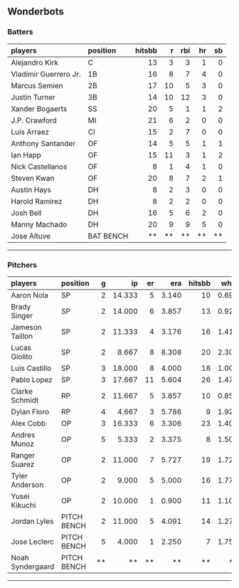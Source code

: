 ## Wonderbots

### Batters

 
|players               |position  | hitsbb|  r| rbi| hr| sb| 
|:---------------------|:---------|------:|--:|---:|--:|--:| 
|Alejandro Kirk        |C         |     13|  3|   3|  1|  0| 
|Vladimir Guerrero Jr. |1B        |     16|  8|   7|  4|  0| 
|Marcus Semien         |2B        |     17| 10|   5|  3|  0| 
|Justin Turner         |3B        |     14| 10|  12|  3|  0| 
|Xander Bogaerts       |SS        |     20|  5|   1|  1|  2| 
|J.P. Crawford         |MI        |     21|  6|   2|  0|  0| 
|Luis Arraez           |CI        |     15|  2|   7|  0|  0| 
|Anthony Santander     |OF        |     14|  5|   5|  1|  1| 
|Ian Happ              |OF        |     15| 11|   3|  1|  2| 
|Nick Castellanos      |OF        |      8|  1|   4|  1|  0| 
|Steven Kwan           |OF        |     20|  8|   7|  2|  1| 
|Austin Hays           |DH        |      8|  2|   3|  0|  0| 
|Harold Ramirez        |DH        |      8|  2|   2|  0|  0| 
|Josh Bell             |DH        |     16|  5|   6|  2|  0| 
|Manny Machado         |DH        |     20|  9|   9|  5|  0| 
|Jose Altuve           |BAT BENCH |     **| **|  **| **| **| 


* * *

### Pitchers

 
|players          |position    |  g|     ip| er|   era| hitsbb|  whip| so|  w| sv| 
|:----------------|:-----------|--:|------:|--:|-----:|------:|-----:|--:|--:|--:| 
|Aaron Nola       |SP          |  2| 14.333|  5| 3.140|     10| 0.698| 13|  1|  0| 
|Brady Singer     |SP          |  2| 14.000|  6| 3.857|     13| 0.929| 13|  1|  0| 
|Jameson Taillon  |SP          |  2| 11.333|  4| 3.176|     16| 1.412| 10|  1|  0| 
|Lucas Giolito    |SP          |  2|  8.667|  8| 8.308|     20| 2.308| 14|  0|  0| 
|Luis Castillo    |SP          |  3| 18.000|  8| 4.000|     18| 1.000| 25|  0|  0| 
|Pablo Lopez      |SP          |  3| 17.667| 11| 5.604|     26| 1.472| 22|  0|  0| 
|Clarke Schmidt   |RP          |  2| 11.667|  5| 3.857|     10| 0.857| 10|  2|  0| 
|Dylan Floro      |RP          |  4|  4.667|  3| 5.786|      9| 1.929|  4|  0|  0| 
|Alex Cobb        |OP          |  3| 16.333|  6| 3.306|     23| 1.408| 14|  0|  0| 
|Andres Munoz     |OP          |  5|  5.333|  2| 3.375|      8| 1.500|  8|  0|  0| 
|Ranger Suarez    |OP          |  2| 11.000|  7| 5.727|     19| 1.727|  8|  0|  0| 
|Tyler Anderson   |OP          |  2|  9.000|  5| 5.000|     16| 1.778| 10|  1|  0| 
|Yusei Kikuchi    |OP          |  2| 10.000|  1| 0.900|     11| 1.100| 12|  0|  0| 
|Jordan Lyles     |PITCH BENCH |  2| 11.000|  5| 4.091|     14| 1.273|  7|  0|  0| 
|Jose Leclerc     |PITCH BENCH |  5|  4.000|  1| 2.250|      7| 1.750|  5|  0|  0| 
|Noah Syndergaard |PITCH BENCH | **|     **| **|    **|     **|    **| **| **| **| 


* * *


